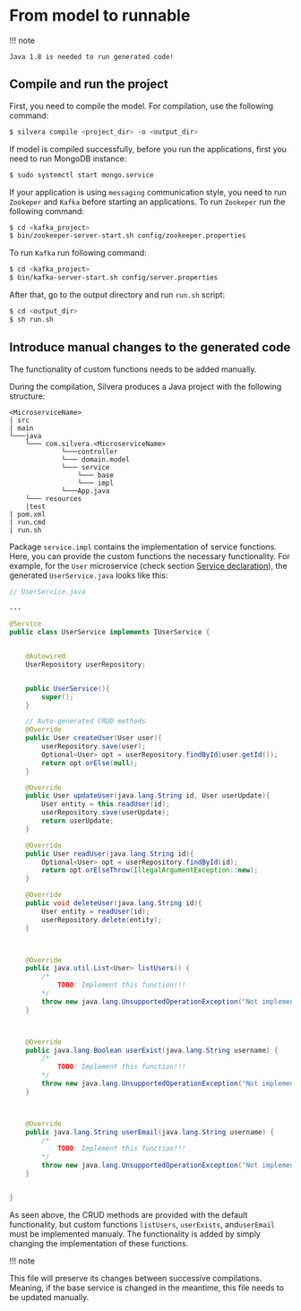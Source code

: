 # From model to runnable

!!! note
    
    Java 1.8 is needed to run generated code!

## Compile and run the project

First, you need to compile the model. For compilation, use the following command:

```sh
$ silvera compile <project_dir> -o <output_dir>
```

If model is compiled successfully, before you run the applications, first you need to run MongoDB instance:

```sh
$ sudo systemctl start mongo.service
```

If your application is using `messaging` communication style, you need to run `Zookeper` and `Kafka` before starting an applications. To run `Zookeper` run the following command:

```sh
$ cd <kafka_project>
$ bin/zookeeper-server-start.sh config/zookeeper.properties
```

To run `Kafka` run following command:

```sh
$ cd <kafka_project>
$ bin/kafka-server-start.sh config/server.properties
```

After that, go to the output directory and run `run.sh` script:

```sh
$ cd <output_dir>
$ sh run.sh
```

## Introduce manual changes to the generated code

The functionality of custom functions needs to be added manually.

During the compilation, Silvera produces a Java project with the following
structure:

```
<MicroserviceName>
| src
| main
└───java
    └─── com.silvera.<MicroserviceName>
             └───controller
             └─── domain.model
             └─── service
                 └─── base
                 └─── impl
             └───App.java
    └─── resources
    |test
| pom.xml
| run.cmd
| run.sh
```

Package `service.impl` contains the implementation of service functions. Here,
you can provide the custom functions the necessary functionality. For example,
for the `User` microservice (check section [Service declaration](service.md)), the
generated `UserService.java` looks like this:

```java
// UserService.java

...

@Service
public class UserService implements IUserService {


    @Autowired
    UserRepository userRepository;


    public UserService(){
        super();
    }

    // Auto-generated CRUD methods
    @Override
    public User createUser(User user){
        userRepository.save(user);
        Optional<User> opt = userRepository.findById(user.getId());
        return opt.orElse(null);
    }

    @Override
    public User updateUser(java.lang.String id, User userUpdate){
        User entity = this.readUser(id);
        userRepository.save(userUpdate);
        return userUpdate;
    }

    @Override
    public User readUser(java.lang.String id){
        Optional<User> opt = userRepository.findById(id);
        return opt.orElseThrow(IllegalArgumentException::new);
    }

    @Override
    public void deleteUser(java.lang.String id){
        User entity = readUser(id);
        userRepository.delete(entity);
    }



    @Override
    public java.util.List<User> listUsers() {
        /*
            TODO: Implement this function!!!
        */
        throw new java.lang.UnsupportedOperationException("Not implemented yet.");
    }



    @Override
    public java.lang.Boolean userExist(java.lang.String username) {
        /*
            TODO: Implement this function!!!
        */
        throw new java.lang.UnsupportedOperationException("Not implemented yet.");
    }



    @Override
    public java.lang.String userEmail(java.lang.String username) {
        /*
            TODO: Implement this function!!!
        */
        throw new java.lang.UnsupportedOperationException("Not implemented yet.");
    }


}
```

As seen above, the CRUD methods are provided with the default functionality,
but custom functions `listUsers`, `userExists`, and`userEmail` must be implemented
manualy. The functionality is added by simply changing the implementation of these
functions.

!!! note

   This file will preserve its changes between successive compilations. Meaning,
   if the base service is changed in the meantime, this file needs to be updated
   manually.


